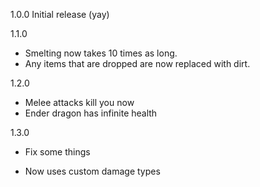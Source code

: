 1.0.0
 Initial release (yay)

1.1.0
 + Smelting now takes 10 times as long.
 + Any items that are dropped are now replaced with dirt.

1.2.0
 + Melee attacks kill you now
 + Ender dragon has infinite health

1.3.0
 * Fix some things
 + Now uses custom damage types